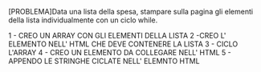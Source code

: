 [PROBLEMA]Data una lista della spesa, stampare sulla pagina  gli elementi della lista individualmente con un ciclo while.


1 - CREO UN ARRAY CON GLI ELEMENTI DELLA LISTA
2  -CREO L' ELEMENTO NELL' HTML CHE DEVE CONTENERE LA LISTA
3 - CICLO L'ARRAY
4 - CREO UN ELEMENTO DA COLLEGARE NELL' HTML 
5 - APPENDO LE STRINGHE CICLATE NELL' ELEMNTO HTML
